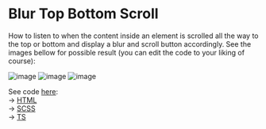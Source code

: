 # Blur Top Bottom Scroll

How to listen to when the content inside an element is scrolled all the way to the top or bottom and display a blur and scroll button accordingly. See the images bellow for possible result (you can edit the code to your liking of course):

![image](https://user-images.githubusercontent.com/78561671/213428232-e1c36fdc-9cbe-491a-af1f-169f25e85b14.png)
![image](https://user-images.githubusercontent.com/78561671/213428290-29e5bce1-1ddb-42ef-a235-f928209e2617.png)
![image](https://user-images.githubusercontent.com/78561671/213428324-0b81de8d-8aa7-4276-9870-55a6fa57ab51.png)



See code [here](https://github.com/Sara-pixie/blur-top-bottom-scroll/tree/main/src/app): <br>
-> [HTML](https://github.com/Sara-pixie/blur-top-bottom-scroll/blob/main/src/app/app.component.html) <br>
-> [SCSS](https://github.com/Sara-pixie/blur-top-bottom-scroll/blob/main/src/app/app.component.scss) <br>
-> [TS](https://github.com/Sara-pixie/blur-top-bottom-scroll/blob/main/src/app/app.component.ts)
